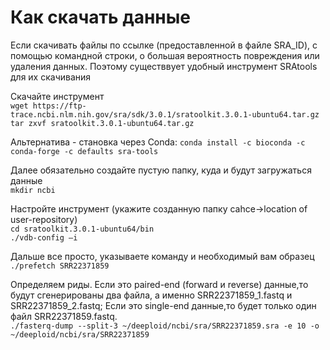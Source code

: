 # Как скачать данные

Если скачивать файлы по ссылке (предоставленной в файле SRA_ID), с помощью командной строки, о большая вероятность повреждения или удаления данных. Поэтому существвует удобный инструмент SRAtools для их скачивания

Скачайте инструмент \
``wget https://ftp-trace.ncbi.nlm.nih.gov/sra/sdk/3.0.1/sratoolkit.3.0.1-ubuntu64.tar.gz``\
``tar zxvf sratoolkit.3.0.1-ubuntu64.tar.gz``

Альтернатива - становка через Conda:
`conda install -c bioconda -c conda-forge -c defaults sra-tools`

Далее обязательно создайте пустую папку, куда и будут загружаться данные \
``mkdir ncbi``

Настройте инструмент (укажите созданную папку cahce->location of user-repository) \
``cd sratoolkit.3.0.1-ubuntu64/bin``\
``./vdb-config –i``

Дальше все просто, указываете команду и необходимый вам образец \
``./prefetch SRR22371859``

Определяем риды. Если это paired-end (forward и reverse) данные,то будут сгенерированы два файла, а именно SRR22371859_1.fastq и SRR22371859_2.fastq; Если это single-end данные,то будет только один файл SRR22371859.fastq. \
``./fasterq-dump --split-3 ~/deeploid/ncbi/sra/SRR22371859.sra -e 10 -o ~/deeploid/ncbi/sra/SRR22371859``

